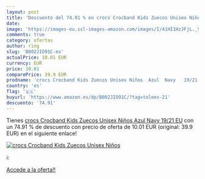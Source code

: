 ```yaml
---
layout: post
title: 'Descuento del 74.91 % en crocs Crocband Kids Zuecos Unisex Niños '
date: 
image: 'https://images-eu.ssl-images-amazon.com/images/I/41HI1HzJFjL._SL200_.jpg'
comments: true
category: ofertas
author: ring
slug: 'B002JIO91C-es'
actualPrice: 10.01 EUR
currency: EUR
price: 10.01
comparePrice: 39.9 EUR
prodname: 'crocs Crocband Kids Zuecos Unisex Niños  Azul  Navy   19/21 EU'
country: 'es'
flag: '🇪🇸'
buyurl: 'https://www.amazon.es/dp/B002JIO91C/?tag=tolees-21'
descuento: '74.91'
---
```


Tienes [crocs Crocband Kids Zuecos Unisex Niños  Azul  Navy   19/21 EU](https://www.amazon.es/dp/B002JIO91C/?tag=tolees-21) con un 74.91 % de descuento con precio de oferta de 10.01 EUR (original: 39.9 EUR) en el siguiente enlace!

[![crocs Crocband Kids Zuecos Unisex Niños ](https://images-eu.ssl-images-amazon.com/images/I/41HI1HzJFjL._SL200_.jpg)](https://www.amazon.es/dp/B002JIO91C/?tag=tolees-21)

ℹ️:


[Accede a la oferta!!](https://www.amazon.es/dp/B002JIO91C/?tag=tolees-21)
